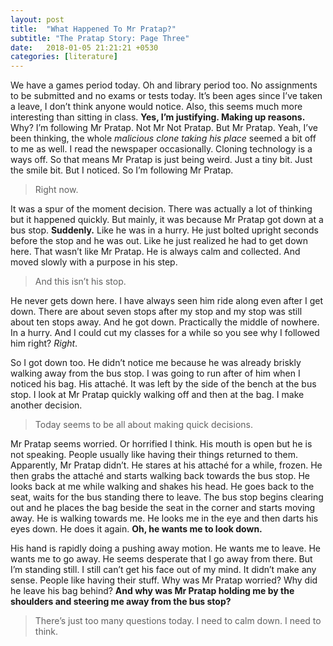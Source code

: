 ```yaml
---
layout: post
title:  "What Happened To Mr Pratap?"
subtitle: "The Pratap Story: Page Three"
date:   2018-01-05 21:21:21 +0530
categories: [literature]
---
```


We have a games period today. Oh and library period too. No assignments to be submitted and no exams or tests today. It’s been ages since I’ve taken a leave, I don’t think anyone would notice. Also, this seems much more interesting than sitting in class. **Yes, I’m justifying. Making up reasons.** Why? I’m following Mr Pratap. Not Mr Not Pratap. But Mr Pratap. Yeah, I’ve been thinking, the whole _malicious clone taking his place_ seemed a bit off to me as well. I read the newspaper occasionally. Cloning technology is a ways off. So that means Mr Pratap is just being weird. Just a tiny bit. Just the smile bit. But I noticed. So I’m following Mr Pratap. 

> Right now. 

It was a spur of the moment decision. There was actually a lot of thinking but it happened quickly. But mainly, it was because Mr Pratap got down at a bus stop. **Suddenly.** Like he was in a hurry. He just bolted upright seconds before the stop and he was out. Like he just realized he had to get down here. That wasn’t like Mr Pratap. He is always calm and collected. And moved slowly with a purpose in his step. 

> And this isn’t his stop. 

He never gets down here. I have always seen him ride along even after I get down. There are about seven stops after my stop and my stop was still about ten stops away. And he got down. Practically the middle of nowhere. In a hurry. And I could cut my classes for a while so you see why I followed him right? _Right_. 

So I got down too. He didn’t notice me because he was already briskly walking away from the bus stop. I was going to run after of him when I noticed his bag. His attaché. It was left by the side of the bench at the bus stop. I look at Mr Pratap quickly walking off and then at the bag. I make another decision. 

> Today seems to be all about making quick decisions. 

Mr Pratap seems worried. Or horrified I think. His mouth is open but he is not speaking. People usually like having their things returned to them. Apparently, Mr Pratap didn’t. He stares at his attaché for a while, frozen. He then grabs the attaché and starts walking back towards the bus stop. He looks back at me while walking and shakes his head. He goes back to the seat, waits for the bus standing there to leave. The bus stop begins clearing out and he places the bag beside the seat in the corner and starts moving away. He is walking towards me. He looks me in the eye and then darts his eyes down. He does it again. **Oh, he wants me to look down.** 

His hand is rapidly doing a pushing away motion. He wants me to leave. He wants me to go away. He seems desperate that I go away from there. But I’m standing still. I still can’t get his face out of my mind. It didn’t make any sense. People like having their stuff. Why was Mr Pratap worried? Why did he leave his bag behind? **And why was Mr Pratap holding me by the shoulders and steering me away from the bus stop?** 

> There’s just too many questions today. I need to calm down. I need to think. 
